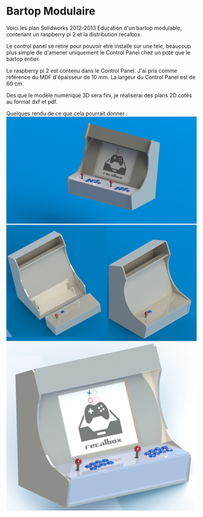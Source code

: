 # Bartop Modulaire

Voici les plan Solidworks 2012-2013 Education d'un bartop modulable, contenant un raspberry pi 2 et la distribution recalbox.

Le control panel se retire pour pouvoir etre installe sur une tele, beaucoup plus simple de d'amener uniquement le Control Panel chez un pote que le bartop entier.

Le raspberry pi 2 est contenu dans le Control Panel.
J'ai pris comme référence du MDF d'épaisseur de 10 mm.
La largeur du Control Panel est de 60 cm.

Des que le modèle numérique 3D sera fini, je réaliserai des plans 2D cotés au format dxf et pdf.

Quelques rendu de ce que cela pourrait donner :
![alt tag](https://github.com/Cissoubaka/bartop/blob/master/rendering/bartop-CP.JPG)
![alt tag](https://github.com/Cissoubaka/bartop/blob/master/rendering/bartop1.JPG)
![alt tag](https://github.com/Cissoubaka/bartop/blob/master/rendering/bartop.png)
